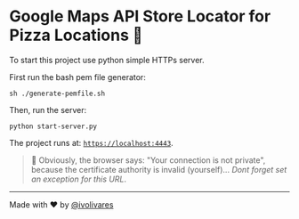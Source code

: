 # Google Maps API Store Locator for Pizza Locations :pizza:

To start this project use python simple HTTPs server.

First run the bash pem file generator:

    sh ./generate-pemfile.sh

Then, run the server:

    python start-server.py

The project runs at: [`https://localhost:4443`](https://localhost:4443).

> :rotating_light: Obviously, the browser says: "Your connection is not private", because the certificate authority is invalid (yourself)...  *Dont forget set an exception for this URL*.


---------
Made with :heart: by [@ivolivares](https://twitter.com/ivolivares)